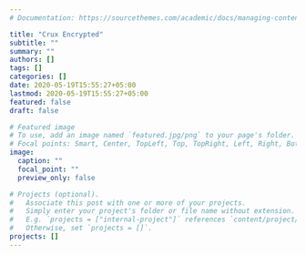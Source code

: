 ```yaml
---
# Documentation: https://sourcethemes.com/academic/docs/managing-content/

title: "Crux Encrypted"
subtitle: ""
summary: ""
authors: []
tags: []
categories: []
date: 2020-05-19T15:55:27+05:00
lastmod: 2020-05-19T15:55:27+05:00
featured: false
draft: false

# Featured image
# To use, add an image named `featured.jpg/png` to your page's folder.
# Focal points: Smart, Center, TopLeft, Top, TopRight, Left, Right, BottomLeft, Bottom, BottomRight.
image:
  caption: ""
  focal_point: ""
  preview_only: false

# Projects (optional).
#   Associate this post with one or more of your projects.
#   Simply enter your project's folder or file name without extension.
#   E.g. `projects = ["internal-project"]` references `content/project/deep-learning/index.md`.
#   Otherwise, set `projects = []`.
projects: []
---
```

